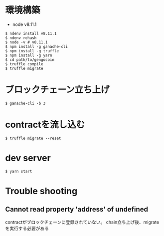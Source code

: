 # 環境構築

- node v8.11.1
```
$ ndenv install v8.11.1
$ ndenv rehash
$ node -v # v8.11.1
$ npm install -g ganache-cli
$ npm install -g truffle
$ npm install -g yarn
$ cd path/to/gengocoin
$ truffle compile
$ truffle migrate
```


# ブロックチェーン立ち上げ

```
$ ganache-cli -b 3
```

# contractを流し込む

```
$ truffle migrate --reset
```

# dev server

```
$ yarn start
```


# Trouble shooting

## Cannot read property 'address' of undefined

contractがブロックチェーンに登録されていない。
chain立ち上げ後、migrateを実行する必要がある

